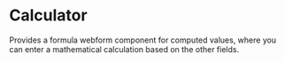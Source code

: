 # Calculator
Provides a formula webform component for computed values, where you can enter a mathematical calculation based on the other fields.
